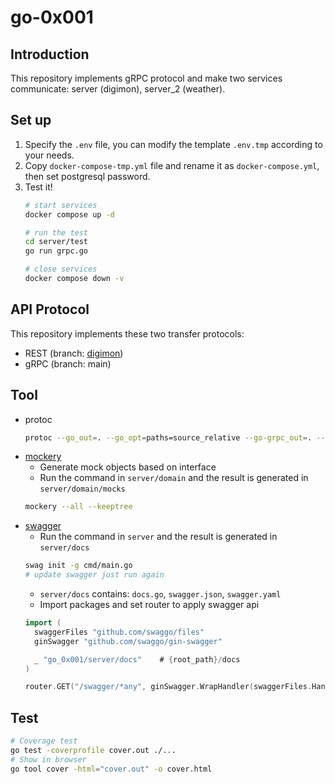 # go-0x001

## Introduction
This repository implements gRPC protocol and make two services communicate: server (digimon), server_2 (weather).

## Set up
1. Specify the `.env` file, you can modify the template `.env.tmp` according to your needs.
2. Copy `docker-compose-tmp.yml` file and rename it as `docker-compose.yml`, then set postgresql password.
3. Test it!
   ```bash
   # start services
   docker compose up -d
   
   # run the test
   cd server/test
   go run grpc.go
   
   # close services
   docker compose down -v
   ```

## API Protocol
This repository implements these two transfer protocols:
- REST (branch: [digimon](https://github.com/nu1lspaxe/go-0x001/tree/digimon))
- gRPC (branch: main)

## Tool
- protoc
  ```bash
  protoc --go_out=. --go_opt=paths=source_relative --go-grpc_out=. --go-grpc_opt=paths=source_relative <proto_file_name>.proto
  ```
- [mockery](https://github.com/vektra/mockery)
  - Generate mock objects based on interface
  - Run the command in `server/domain` and the result is generated in `server/domain/mocks`
  ```bash
  mockery --all --keeptree
  ```
- [swagger](https://github.com/swaggo/swag)
  - Run the command in `server` and the result is generated in `server/docs`
  ```bash
  swag init -g cmd/main.go
  # update swagger just run again
  ```
  - `server/docs` contains: `docs.go`, `swagger.json`, `swagger.yaml`
  - Import packages and set router to apply swagger api
  ```go
  import (
    swaggerFiles "github.com/swaggo/files"
	ginSwagger "github.com/swaggo/gin-swagger"

	_ "go_0x001/server/docs"    # {root_path}/docs
  )

  router.GET("/swagger/*any", ginSwagger.WrapHandler(swaggerFiles.Handler))
  ```

## Test
```bash
# Coverage test
go test -coverprofile cover.out ./...
# Show in browser
go tool cover -html="cover.out" -o cover.html 
```
